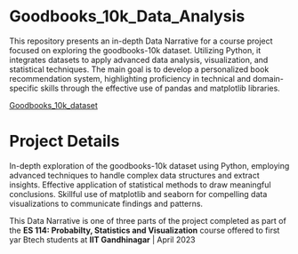 # Goodbooks_10k_Data_Analysis
This repository presents an in-depth Data Narrative for a course project focused on exploring the goodbooks-10k dataset. Utilizing Python, it integrates datasets to apply advanced data analysis, visualization, and statistical techniques. The main goal is to develop a personalized book recommendation system, highlighting proficiency in technical and domain-specific skills through the effective use of pandas and matplotlib libraries.

[Goodbooks_10k_dataset](https://github.com/zygmuntz/goodbooks-10k)


# Project Details
In-depth exploration of the goodbooks-10k dataset using Python, employing advanced techniques to handle complex data structures and extract insights. 
Effective application of statistical methods to draw meaningful conclusions. Skillful use of matplotlib and seaborn for compelling data visualizations to communicate findings and patterns.

This Data Narrative is one of three parts of the project completed as part of the **ES 114: Probabilty, Statistics and Visualization** course offered to first yar Btech students at **IIT Gandhinagar** | April 2023
